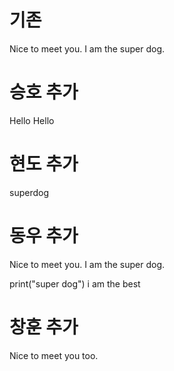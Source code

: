 # 기존
Nice to meet you. I am the super dog.


# 승호 추가
Hello Hello


# 현도 추가
superdog


# 동우 추가
Nice to meet you. I am the super dog.

print("super dog")
i am the best


# 창훈 추가
Nice to meet you too.
